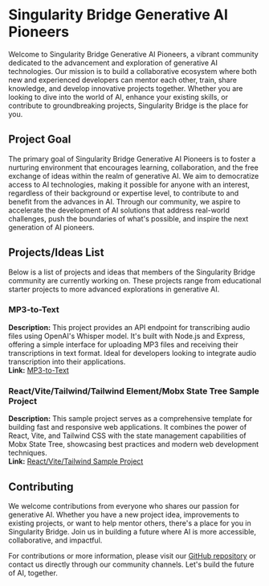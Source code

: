 # Singularity Bridge Generative AI Pioneers

Welcome to Singularity Bridge Generative AI Pioneers, a vibrant community dedicated to the advancement and exploration of generative AI technologies. Our mission is to build a collaborative ecosystem where both new and experienced developers can mentor each other, train, share knowledge, and develop innovative projects together. Whether you are looking to dive into the world of AI, enhance your existing skills, or contribute to groundbreaking projects, Singularity Bridge is the place for you.

## Project Goal

The primary goal of Singularity Bridge Generative AI Pioneers is to foster a nurturing environment that encourages learning, collaboration, and the free exchange of ideas within the realm of generative AI. We aim to democratize access to AI technologies, making it possible for anyone with an interest, regardless of their background or expertise level, to contribute to and benefit from the advances in AI. Through our community, we aspire to accelerate the development of AI solutions that address real-world challenges, push the boundaries of what's possible, and inspire the next generation of AI pioneers.

## Projects/Ideas List

Below is a list of projects and ideas that members of the Singularity Bridge community are currently working on. These projects range from educational starter projects to more advanced explorations in generative AI.

### MP3-to-Text
**Description:** This project provides an API endpoint for transcribing audio files using OpenAI's Whisper model. It's built with Node.js and Express, offering a simple interface for uploading MP3 files and receiving their transcriptions in text format. Ideal for developers looking to integrate audio transcription into their applications.  
**Link:** [MP3-to-Text](https://github.com/aviosipov/sb-generative-ai-pioneers/tree/main/mp3-to-text)

### React/Vite/Tailwind/Tailwind Element/Mobx State Tree Sample Project
**Description:** This sample project serves as a comprehensive template for building fast and responsive web applications. It combines the power of React, Vite, and Tailwind CSS with the state management capabilities of Mobx State Tree, showcasing best practices and modern web development techniques.  
**Link:** [React/Vite/Tailwind Sample Project](https://github.com/aviosipov/sample-app)


## Contributing

We welcome contributions from everyone who shares our passion for generative AI. Whether you have a new project idea, improvements to existing projects, or want to help mentor others, there's a place for you in Singularity Bridge. Join us in building a future where AI is more accessible, collaborative, and impactful.

For contributions or more information, please visit our [GitHub repository](https://github.com/aviosipov/sb-generative-ai-pioneers) or contact us directly through our community channels. Let's build the future of AI, together.
